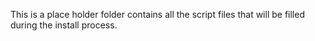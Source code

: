 This is a place holder folder contains all the script files that will be filled during the install process.